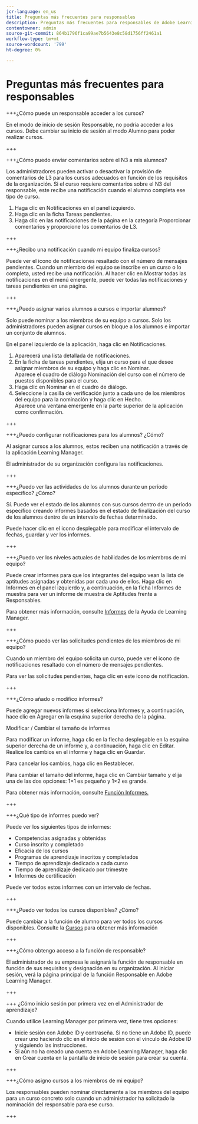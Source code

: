 ```yaml
---
jcr-language: en_us
title: Preguntas más frecuentes para responsables
description: Preguntas más frecuentes para responsables de Adobe Learning Manager
contentowner: admin
source-git-commit: 864b1796f1ca99ae7b5643e8c58d1756ff2461a1
workflow-type: tm+mt
source-wordcount: '799'
ht-degree: 0%

---
```




# Preguntas más frecuentes para responsables

+++¿Cómo puede un responsable acceder a los cursos?

En el modo de inicio de sesión Responsable, no podría acceder a los cursos. Debe cambiar su inicio de sesión al modo Alumno para poder realizar cursos.

+++

+++¿Cómo puedo enviar comentarios sobre el N3 a mis alumnos?

Los administradores pueden activar o desactivar la provisión de comentarios de L3 para los cursos adecuados en función de los requisitos de la organización. Si el curso requiere comentarios sobre el N3 del responsable, este recibe una notificación cuando el alumno completa ese tipo de curso.

1. Haga clic en Notificaciones en el panel izquierdo.
1. Haga clic en la ficha Tareas pendientes.
1. Haga clic en las notificaciones de la página en la categoría Proporcionar comentarios y proporcione los comentarios de L3.

+++

+++¿Recibo una notificación cuando mi equipo finaliza cursos?

Puede ver el icono de notificaciones resaltado con el número de mensajes pendientes. Cuando un miembro del equipo se inscribe en un curso o lo completa, usted recibe una notificación. Al hacer clic en Mostrar todas las notificaciones en el menú emergente, puede ver todas las notificaciones y tareas pendientes en una página.

+++

+++¿Puedo asignar varios alumnos a cursos e importar alumnos?

Solo puede nominar a los miembros de su equipo a cursos. Solo los administradores pueden asignar cursos en bloque a los alumnos e importar un conjunto de alumnos.

En el panel izquierdo de la aplicación, haga clic en Notificaciones.

1. Aparecerá una lista detallada de notificaciones.
1. En la ficha de tareas pendientes, elija un curso para el que desee asignar miembros de su equipo y haga clic en Nominar.\
   Aparece el cuadro de diálogo Nominación del curso con el número de puestos disponibles para el curso.
1. Haga clic en Nominar en el cuadro de diálogo.
1. Seleccione la casilla de verificación junto a cada uno de los miembros del equipo para la nominación y haga clic en Hecho.\
   Aparece una ventana emergente en la parte superior de la aplicación como confirmación.

+++

+++¿Puedo configurar notificaciones para los alumnos? ¿Cómo?

Al asignar cursos a los alumnos, estos reciben una notificación a través de la aplicación Learning Manager.

El administrador de su organización configura las notificaciones.

+++

+++¿Puedo ver las actividades de los alumnos durante un período específico? ¿Cómo?

Sí. Puede ver el estado de los alumnos con sus cursos dentro de un período específico creando informes basados en el estado de finalización del curso de los alumnos dentro de un intervalo de fechas determinado.

Puede hacer clic en el icono desplegable para modificar el intervalo de fechas, guardar y ver los informes.

+++

+++¿Puedo ver los niveles actuales de habilidades de los miembros de mi equipo?

Puede crear informes para que los integrantes del equipo vean la lista de aptitudes asignadas y obtenidas por cada uno de ellos. Haga clic en Informes en el panel izquierdo y, a continuación, en la ficha Informes de muestra para ver un informe de muestra de Aptitudes frente a Responsables.

Para obtener más información, consulte [Informes](feature-summary/reports.md) de la Ayuda de Learning Manager.

+++

+++¿Cómo puedo ver las solicitudes pendientes de los miembros de mi equipo?

Cuando un miembro del equipo solicita un curso, puede ver el icono de notificaciones resaltado con el número de mensajes pendientes.

Para ver las solicitudes pendientes, haga clic en este icono de notificación.

+++

+++¿Cómo añado o modifico informes?

Puede agregar nuevos informes si selecciona Informes y, a continuación, hace clic en Agregar en la esquina superior derecha de la página.

Modificar / Cambiar el tamaño de informes

Para modificar un informe, haga clic en la flecha desplegable en la esquina superior derecha de un informe y, a continuación, haga clic en Editar. Realice los cambios en el informe y haga clic en Guardar.

Para cancelar los cambios, haga clic en Restablecer.

Para cambiar el tamaño del informe, haga clic en Cambiar tamaño y elija una de las dos opciones: 1×1 es pequeño y 1×2 es grande.

Para obtener más información, consulte  [Función Informes.](feature-summary/reports.md)

+++

+++¿Qué tipo de informes puedo ver?

Puede ver los siguientes tipos de informes:

* Competencias asignadas y obtenidas
* Curso inscrito y completado
* Eficacia de los cursos
* Programas de aprendizaje inscritos y completados
* Tiempo de aprendizaje dedicado a cada curso
* Tiempo de aprendizaje dedicado por trimestre
* Informes de certificación

Puede ver todos estos informes con un intervalo de fechas.

+++

+++¿Puedo ver todos los cursos disponibles? ¿Cómo?

Puede cambiar a la función de alumno para ver todos los cursos disponibles. Consulte la  [Cursos](../learners/feature-summary/courses.md) para obtener más información

+++

+++¿Cómo obtengo acceso a la función de responsable?

El administrador de su empresa le asignará la función de responsable en función de sus requisitos y designación en su organización. Al iniciar sesión, verá la página principal de la función Responsable en Adobe Learning Manager.

+++

+++ ¿Cómo inicio sesión por primera vez en el Administrador de aprendizaje?

Cuando utilice Learning Manager por primera vez, tiene tres opciones:

* Inicie sesión con Adobe ID y contraseña. Si no tiene un Adobe ID, puede crear uno haciendo clic en el inicio de sesión con el vínculo de Adobe ID y siguiendo las instrucciones.
* Si aún no ha creado una cuenta en Adobe Learning Manager, haga clic en Crear cuenta en la pantalla de inicio de sesión para crear su cuenta.

+++

+++¿Cómo asigno cursos a los miembros de mi equipo?

Los responsables pueden nominar directamente a los miembros del equipo para un curso concreto solo cuando un administrador ha solicitado la nominación del responsable para ese curso.

+++
